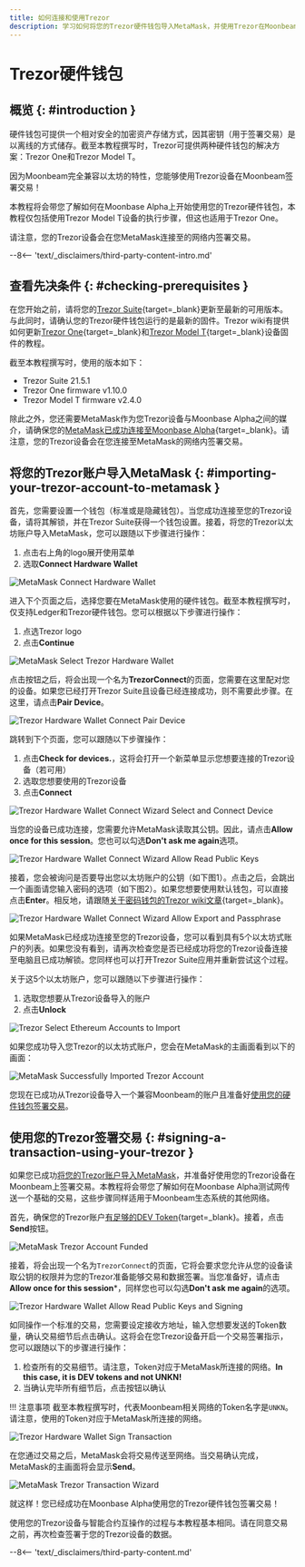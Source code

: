 ```yaml
---
title: 如何连接和使用Trezor
description: 学习如何将您的Trezor硬件钱包导入MetaMask，并使用Trezor在Moonbeam上签署交易。
---
```


# Trezor硬件钱包

## 概览 {: #introduction }

硬件钱包可提供一个相对安全的加密资产存储方式，因其密钥（用于签署交易）是以离线的方式储存。截至本教程撰写时，Trezor可提供两种硬件钱包的解决方案：Trezor One和Trezor Model T。

因为Moonbeam完全兼容以太坊的特性，您能够使用Trezor设备在Moonbeam签署交易！

本教程将会带您了解如何在Moonbase Alpha上开始使用您的Trezor硬件钱包，本教程仅包括使用Trezor Model T设备的执行步骤，但这也适用于Trezor One。

请注意，您的Trezor设备会在您MetaMask连接至的网络内签署交易。

--8<-- 'text/_disclaimers/third-party-content-intro.md'

## 查看先决条件 {: #checking-prerequisites }

在您开始之前，请将您的[Trezor Suite](https://suite.trezor.io/){target=\_blank}更新至最新的可用版本。 与此同时，请确认您的Trezor硬件钱包运行的是最新的固件。Trezor wiki有提供如何更新[Trezor One](https://wiki.trezor.io/User_manual:Updating_the_Trezor_device_firmware__T1){target=\_blank}和[Trezor Model T](https://wiki.trezor.io/User_manual:Updating_the_Trezor_device_firmware){target=\_blank}设备固件的教程。

截至本教程撰写时，使用的版本如下：

 - Trezor Suite 21.5.1
 - Trezor One firmware v1.10.0
 - Trezor Model T firmware v2.4.0

除此之外，您还需要MetaMask作为您Trezor设备与Moonbase Alpha之间的媒介，请确保您的[MetaMask已成功连接至Moonbase Alpha](/integrations/wallets/metamask/){target=\_blank}。请注意，您的Trezor设备会在您连接至MetaMask的网络内签署交易。

## 将您的Trezor账户导入MetaMask {: #importing-your-trezor-account-to-metamask }

首先，您需要设置一个钱包（标准或是隐藏钱包）。当您成功连接至您的Trezor设备，请将其解锁，并在Trezor Suite获得一个钱包设置。接着，将您的Trezor以太坊账户导入MetaMask，您可以跟随以下步骤进行操作：

 1. 点击右上角的logo展开使用菜单
 2. 选取**Connect Hardware Wallet**

![MetaMask Connect Hardware Wallet](/images/tokens/connect/ledger/ethereum/ledger-2.webp)

进入下个页面之后，选择您要在MetaMask使用的硬件钱包。截至本教程撰写时，仅支持Ledger和Trezor硬件钱包。您可以根据以下步骤进行操作：

 1. 点选Trezor logo
 2. 点击**Continue**

![MetaMask Select Trezor Hardware Wallet](/images/tokens/connect/trezor/trezor-2.webp)

点击按钮之后，将会出现一个名为**TrezorConnect**的页面，您需要在这里配对您的设备。如果您已经打开Trezor Suite且设备已经连接成功，则不需要此步骤。在这里，请点击**Pair Device**。

![Trezor Hardware Wallet Connect Pair Device](/images/tokens/connect/trezor/trezor-3.webp)

跳转到下个页面，您可以跟随以下步骤操作：

 1. 点击**Check for devices.**，这将会打开一个新菜单显示您想要连接的Trezor设备（若可用）
 2. 选取您想要使用的Trezor设备
 3. 点击**Connect**

![Trezor Hardware Wallet Connect Wizard Select and Connect Device](/images/tokens/connect/trezor/trezor-4.webp)

当您的设备已成功连接，您需要允许MetaMask读取其公钥。因此，请点击**Allow once for this session**。您也可以勾选**Don't ask me again**选项。

![Trezor Hardware Wallet Connect Wizard Allow Read Public Keys](/images/tokens/connect/trezor/trezor-5.webp)

接着，您会被询问是否要导出您以太坊账户的公钥（如下图1）。点击之后，会跳出一个画面请您输入密码的选项（如下图2）。如果您想要使用默认钱包，可以直接点击**Enter**。相反地，请跟随[关于密码钱包的Trezor wiki文章](https://wiki.trezor.io/Passphrase){target=\_blank}。

![Trezor Hardware Wallet Connect Wizard Allow Export and Passphrase](/images/tokens/connect/trezor/trezor-6.webp)

如果MetaMask已经成功连接至您的Trezor设备，您可以看到具有5个以太坊式账户的列表。如果您没有看到，请再次检查您是否已经成功将您的Trezor设备连接至电脑且已成功解锁。您同样也可以打开Trezor Suite应用并重新尝试这个过程。

关于这5个以太坊账户，您可以跟随以下步骤进行操作：

 1. 选取您想要从Trezor设备导入的账户
 2. 点击**Unlock**

![Trezor Select Ethereum Accounts to Import](/images/tokens/connect/trezor/trezor-7.webp)

如果您成功导入您Trezor的以太坊式账户，您会在MetaMask的主画面看到以下的画面：

![MetaMask Successfully Imported Trezor Account](/images/tokens/connect/trezor/trezor-8.webp)

您现在已成功从Trezor设备导入一个兼容Moonbeam的账户且准备好[使用您的硬件钱包签署交易](#使用您的Trezor签署交易)。

## 使用您的Trezor签署交易 {: #signing-a-transaction-using-your-trezor }

如果您已成功[将您的Trezor账户导入MetaMask](#将您的Trezor账户导入MetaMask)，并准备好使用您的Trezor设备在Moonbeam上签署交易。本教程将会带您了解如何在Moonbase Alpha测试网传送一个基础的交易，这些步骤同样适用于Moonbeam生态系统的其他网络。

首先，确保您的Trezor账户[有足够的DEV Token](/builders/get-started/networks/moonbase/#get-tokens/){target=\_blank}。接着，点击**Send**按钮。

![MetaMask Trezor Account Funded](/images/tokens/connect/trezor/trezor-9.webp)

接着，将会出现一个名为`TrezorConnect`的页面，它将会要求您允许从您的设备读取公钥的权限并为您的Trezor准备能够交易和数据签署。当您准备好，请点击**Allow once for this session***，同样您也可以勾选**Don't ask me again**的选项。

![Trezor Hardware Wallet Allow Read Public Keys and Signing](/images/tokens/connect/trezor/trezor-10.webp)

如同操作一个标准的交易，您需要设定接收方地址，输入您想要发送的Token数量，确认交易细节后点击确认。这将会在您Trezor设备开启一个交易签署指示，您可以跟随以下的步骤进行操作：

 1. 检查所有的交易细节。请注意，Token对应于MetaMask所连接的网络。**In this case, it is DEV tokens and not UNKN!**
 2. 当确认完毕所有细节后，点击按钮以确认

!!! 注意事项
    截至本教程撰写时，代表Moonbeam相关网络的Token名字是`UNKN`。请注意，使用的Token对应于MetaMask所连接的网络。

![Trezor Hardware Wallet Sign Transaction](/images/tokens/connect/trezor/trezor-11.webp)

在您通过交易之后，MetaMask会将交易传送至网络。当交易确认完成，MetaMask的主画面将会显示**Send**。

![MetaMask Trezor Transaction Wizard](/images/tokens/connect/trezor/trezor-12.webp)

就这样！您已经成功在Moonbase Alpha使用您的Trezor硬件钱包签署交易！

使用您的Trezor设备与智能合约互操作的过程与本教程基本相同。请在同意交易之前，再次检查签署于您的Trezor设备的数据。

--8<-- 'text/_disclaimers/third-party-content.md'